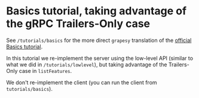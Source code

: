 # Basics tutorial, taking advantage of the gRPC Trailers-Only case

See `/tutorials/basics` for the more direct `grapesy` translation of the
[official Basics tutorial](https://grpc.io/docs/languages/python/basics/).

In this tutorial we re-implement the server using the low-level API (similar to
what we did in `/tutorials/lowlevel`), but taking advantage of the Trailers-Only
case in `listFeatures`.

We don't re-implement the client (you can run the client from
`tutorials/basics`).

